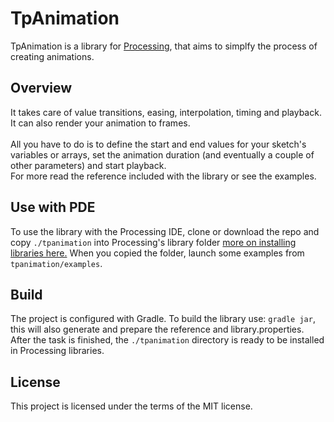 # TpAnimation
TpAnimation is a library for <a href="https://processing.org/">Processing</a>,
that aims to simplfy the process of creating animations.

## Overview
It takes care of value transitions, easing, interpolation, timing and playback.
It can also render your animation to frames.<br><br>
All you have to do is to define the start and end values for your sketch's variables or arrays,
set the animation duration (and eventually a couple of other parameters) and start playback.<br>
For more read the reference included with the library or see the examples.

## Use with PDE
To use the library with the Processing IDE, clone or download the repo and copy `./tpanimation`
into Processing's library folder
<a href="https://github.com/processing/processing/wiki/How-to-Install-a-Contributed-Library">more on installing libraries here.</a>
When you copied the folder, launch some examples from `tpanimation/examples`.

## Build
The project is configured with Gradle. To build the library use:
`gradle jar`, this will also generate and prepare the reference and library.properties.
After the task is finished, the `./tpanimation` directory is ready to be installed in Processing libraries.

## License
This project is licensed under the terms of the MIT license.

